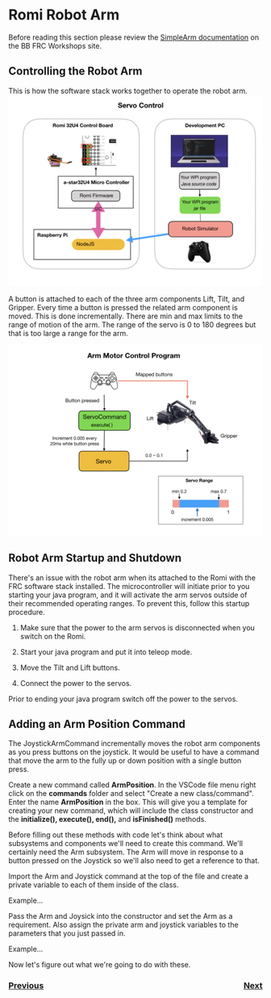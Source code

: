# <a name="code"></a>Romi Robot Arm
Before reading this section please review the [SimpleArm documentation](https://github.com/bb-frc-workshops/romi-examples/tree/main/simpleArm) on the BB FRC Workshops site.

## Controlling the Robot Arm
This is how the software stack works together to operate the robot arm.
![Servo Control](../images/Romi/Romi.006.jpeg)

A button is attached to each of the three arm components Lift, Tilt, and Gripper.  Every time a button is pressed the related arm component is moved.  This is done incrementally.  There are min and max limits to the range of motion of the arm.  The range of the servo is 0 to 180 degrees but that is too large a range for the arm.

![Arm Motor Control](../images/Romi/Romi.005.jpeg)

## Robot Arm Startup and Shutdown
There's an issue with the robot arm when its attached to the Romi with the FRC software stack installed.  The microcontroller will initiate prior to you starting your java program, and it will activate the arm servos outside of their recommended operating ranges.  To prevent this, follow this startup procedure.

1. Make sure that the power to the arm servos is disconnected when you switch on the Romi.    

2. Start your java program and put it into teleop mode. 

3. Move the Tilt and Lift buttons.

4. Connect the power to the servos.  

Prior to ending your java program switch off the power to the servos.

## Adding an Arm Position Command
The JoystickArmCommand incrementally moves the robot arm components as you press buttons on the joystick.  It would be useful to have a command that move the arm to the fully up or down position with a single button press. 

Create a new command called **ArmPosition**.  In the VSCode file menu right click on the **commands** folder and select "Create a new class/command".  Enter the name **ArmPosition** in the box.  This will give you a template for creating your new command, which will include the class constructor and the **initialize(), execute(), end(),** and **isFinished()** methods.  

Before filling out these methods with code let's think about what subsystems and components we'll need to create this command.  We'll certainly need the Arm subsystem.  The Arm will move in response to a button pressed on the Joystick so we'll also need to get a reference to that.

Import the Arm and Joystick command at the top of the file and create a private variable to each of them inside of the class.  

Example...

Pass the Arm and Joysick into the constructor and set the Arm as a requirement.  Also assign the private arm and joystick variables to the parameters that you just passed in.

Example...

Now let's figure out what we're going to do with these. 



<h3><span style="float:left">
<a href="romiCode7">Previous</a></span>
<span style="float:right">
<a href="colorSensor">Next</a></span></h3>
